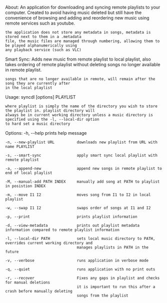 About:
    An application for downloading and syncing remote playlists to your computer. Created to avoid having
    music deleted but still have the convenience of browsing and adding and reordering new music using 
    remote services such as youtube.

    the application does not store any metadata in songs, metadata is stored next to them in a .metadata
    file, the music files are managed through numbering, allowing them to be played alphanumerically using
    any playback service (such as VLC)


Smart Sync:
    Adds new music from remote playlist to local playlist, also takes ordering of remote playlist
    without deleting songs no longer available in remote playlist.

    songs that are no longer available in remote, will remain after the song they are currently after
    in the local playlist


Usage:
    syncdl [options] PLAYLIST

    where playlist is simply the name of the directory you wish to store the playlist in. playlist directory will
    always be in current working directory unless a music directory is specified using the -l, --local-dir option
    to hard set a music directory

Options:
    -h, --help                      prints help message

    -n, --new-playlist URL          downloads new playlist from URL with name PLAYLIST 

    -s, --smart-sync                apply smart sync local playlist with remote playlist

    -a, --append-new                append new songs in remote playlist to end of local playlist

    -M, --manual-add PATH INDEX     manually add song at PATH to playlist in posistion INDEX

    -m, --move I1 I2                moves song from I1 to I2 in local playlist

    -w, --swap I1 I2                swaps order of songs at I1 and I2

    -p, --print                     prints playlist information

    -d, --view-metadata             prints out playlist metadata information compared to remote playlist information

    -l, --local-dir PATH            sets local music directory to PATH, overrides current working directory and 
                                    manages playlists in PATH in the future
    
    -v, --verbose                   runs application in verbose mode

    -q, --quiet                     runs application with no print outs

    -r, --recover                   Fixes any gaps in playlist and checks for manual deletions
                                    it is important to run this after a crash before manually deleting
                                    songs from the playlist